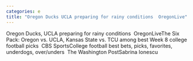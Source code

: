 ```yaml
---
categories: e
title: "Oregon Ducks UCLA preparing for rainy conditions  OregonLive"
---
```

Oregon Ducks, UCLA preparing for rainy conditions&nbsp;&nbsp;OregonLiveThe Six Pack: Oregon vs. UCLA, Kansas State vs. TCU among best Week 8 college football picks&nbsp;&nbsp;CBS SportsCollege football best bets, picks, favorites, underdogs, over/unders&nbsp;&nbsp;The Washington PostSabrina Ionescu 